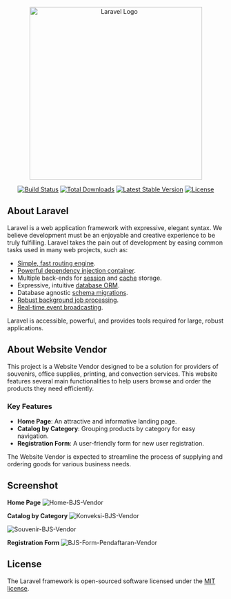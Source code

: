 <p align="center"><a href="https://laravel.com" target="_blank"><img src="https://raw.githubusercontent.com/laravel/art/master/logo-lockup/5%20SVG/2%20CMYK/1%20Full%20Color/laravel-logolockup-cmyk-red.svg" width="400" alt="Laravel Logo"></a></p>

<p align="center">
<a href="https://github.com/laravel/framework/actions"><img src="https://github.com/laravel/framework/workflows/tests/badge.svg" alt="Build Status"></a>
<a href="https://packagist.org/packages/laravel/framework"><img src="https://img.shields.io/packagist/dt/laravel/framework" alt="Total Downloads"></a>
<a href="https://packagist.org/packages/laravel/framework"><img src="https://img.shields.io/packagist/v/laravel/framework" alt="Latest Stable Version"></a>
<a href="https://packagist.org/packages/laravel/framework"><img src="https://img.shields.io/packagist/l/laravel/framework" alt="License"></a>
</p>

## About Laravel

Laravel is a web application framework with expressive, elegant syntax. We believe development must be an enjoyable and creative experience to be truly fulfilling. Laravel takes the pain out of development by easing common tasks used in many web projects, such as:

- [Simple, fast routing engine](https://laravel.com/docs/routing).
- [Powerful dependency injection container](https://laravel.com/docs/container).
- Multiple back-ends for [session](https://laravel.com/docs/session) and [cache](https://laravel.com/docs/cache) storage.
- Expressive, intuitive [database ORM](https://laravel.com/docs/eloquent).
- Database agnostic [schema migrations](https://laravel.com/docs/migrations).
- [Robust background job processing](https://laravel.com/docs/queues).
- [Real-time event broadcasting](https://laravel.com/docs/broadcasting).

Laravel is accessible, powerful, and provides tools required for large, robust applications.

## About Website Vendor

This project is a Website Vendor designed to be a solution for providers of souvenirs, office supplies, printing, and convection services. This website features several main functionalities to help users browse and order the products they need efficiently.

### Key Features

- **Home Page**: An attractive and informative landing page.
- **Catalog by Category**: Grouping products by category for easy navigation.
- **Registration Form**: A user-friendly form for new user registration.


The Website Vendor is expected to streamline the process of supplying and ordering goods for various business needs.

## Screenshot
**Home Page**
![Home-BJS-Vendor](https://github.com/bangpenn/web-vendor-bjs/assets/61650805/18bc33c3-84a5-4ff3-b241-b495439b1a20)


**Catalog by Category**
![Konveksi-BJS-Vendor](https://github.com/bangpenn/web-vendor-bjs/assets/61650805/ea1b4bad-9e8d-4d87-a0e1-d95bdbc986b4)

![Souvenir-BJS-Vendor](https://github.com/bangpenn/web-vendor-bjs/assets/61650805/545ae350-2f26-4ce7-8551-998bc575feea)


**Registration Form**
![BJS-Form-Pendaftaran-Vendor](https://github.com/bangpenn/web-vendor-bjs/assets/61650805/48993593-a13f-44e6-9e8d-d641cd3bb42f)


## License

The Laravel framework is open-sourced software licensed under the [MIT license](https://opensource.org/licenses/MIT).
